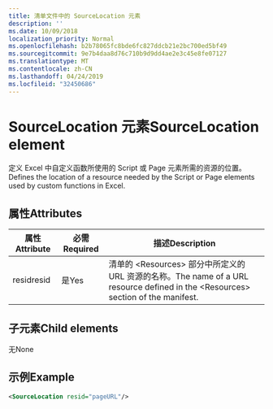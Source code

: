 ```yaml
---
title: 清单文件中的 SourceLocation 元素
description: ''
ms.date: 10/09/2018
localization_priority: Normal
ms.openlocfilehash: b2b78065fc8bde6fc827ddcb21e2bc700ed5bf49
ms.sourcegitcommit: 9e7b4daa8d76c710b9d9dd4ae2e3c45e8fe07127
ms.translationtype: MT
ms.contentlocale: zh-CN
ms.lasthandoff: 04/24/2019
ms.locfileid: "32450686"
---
```

# <a name="sourcelocation-element"></a><span data-ttu-id="74599-102">SourceLocation 元素</span><span class="sxs-lookup"><span data-stu-id="74599-102">SourceLocation element</span></span>

<span data-ttu-id="74599-103">定义 Excel 中自定义函数所使用的 Script 或 Page 元素所需的资源的位置。</span><span class="sxs-lookup"><span data-stu-id="74599-103">Defines the location of a resource needed by the Script or Page elements used by custom functions in Excel.</span></span>

## <a name="attributes"></a><span data-ttu-id="74599-104">属性</span><span class="sxs-lookup"><span data-stu-id="74599-104">Attributes</span></span>

| <span data-ttu-id="74599-105">**属性**</span><span class="sxs-lookup"><span data-stu-id="74599-105">**Attribute**</span></span> | <span data-ttu-id="74599-106">**必需**</span><span class="sxs-lookup"><span data-stu-id="74599-106">**Required**</span></span> | <span data-ttu-id="74599-107">**描述**</span><span class="sxs-lookup"><span data-stu-id="74599-107">**Description**</span></span>                                                                      |
|---------------|--------------|--------------------------------------------------------------------------------------|
| <span data-ttu-id="74599-108">resid</span><span class="sxs-lookup"><span data-stu-id="74599-108">resid</span></span>         | <span data-ttu-id="74599-109">是</span><span class="sxs-lookup"><span data-stu-id="74599-109">Yes</span></span>          | <span data-ttu-id="74599-110">清单的 &lt;Resources&gt; 部分中所定义的 URL 资源的名称。</span><span class="sxs-lookup"><span data-stu-id="74599-110">The name of a URL resource defined in the &lt;Resources&gt; section of the manifest.</span></span> |

## <a name="child-elements"></a><span data-ttu-id="74599-111">子元素</span><span class="sxs-lookup"><span data-stu-id="74599-111">Child elements</span></span>

<span data-ttu-id="74599-112">无</span><span class="sxs-lookup"><span data-stu-id="74599-112">None</span></span>

## <a name="example"></a><span data-ttu-id="74599-113">示例</span><span class="sxs-lookup"><span data-stu-id="74599-113">Example</span></span>

```xml
<SourceLocation resid="pageURL"/>
```
